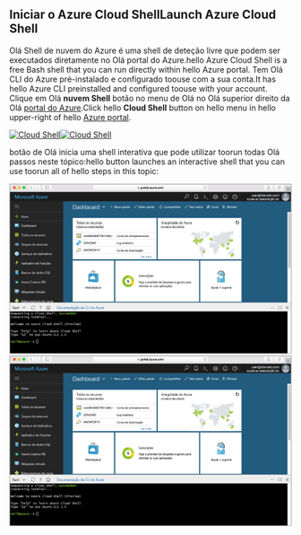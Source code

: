
## <a name="launch-azure-cloud-shell"></a><span data-ttu-id="12e8c-101">Iniciar o Azure Cloud Shell</span><span class="sxs-lookup"><span data-stu-id="12e8c-101">Launch Azure Cloud Shell</span></span>

<span data-ttu-id="12e8c-102">Olá Shell de nuvem do Azure é uma shell de deteção livre que podem ser executados diretamente no Olá portal do Azure.</span><span class="sxs-lookup"><span data-stu-id="12e8c-102">hello Azure Cloud Shell is a free Bash shell that you can run directly within hello Azure portal.</span></span> <span data-ttu-id="12e8c-103">Tem Olá CLI do Azure pré-instalado e configurado toouse com a sua conta.</span><span class="sxs-lookup"><span data-stu-id="12e8c-103">It has hello Azure CLI preinstalled and configured toouse with your account.</span></span> <span data-ttu-id="12e8c-104">Clique em Olá **nuvem Shell** botão no menu de Olá no Olá superior direito da Olá [portal do Azure](https://portal.azure.com).</span><span class="sxs-lookup"><span data-stu-id="12e8c-104">Click hello **Cloud Shell** button on hello menu in hello upper-right of hello [Azure portal](https://portal.azure.com).</span></span>

<span data-ttu-id="12e8c-105">[![Cloud Shell](./media/cloud-shell-try-it/cloud-shell-menu.png)](https://portal.azure.com)</span><span class="sxs-lookup"><span data-stu-id="12e8c-105">[![Cloud Shell](./media/cloud-shell-try-it/cloud-shell-menu.png)](https://portal.azure.com)</span></span>

<span data-ttu-id="12e8c-106">botão de Olá inicia uma shell interativa que pode utilizar toorun todas Olá passos neste tópico:</span><span class="sxs-lookup"><span data-stu-id="12e8c-106">hello button launches an interactive shell that you can use toorun all of hello steps in this topic:</span></span>

<span data-ttu-id="12e8c-107">[![Janela da captura de ecrã que mostra Olá Shell de nuvem no portal de Olá](./media/cloud-shell-try-it/cloud-shell-safari.png)](https://portal.azure.com)</span><span class="sxs-lookup"><span data-stu-id="12e8c-107">[![Screenshot showing hello Cloud Shell window in hello portal](./media/cloud-shell-try-it/cloud-shell-safari.png)](https://portal.azure.com)</span></span>












